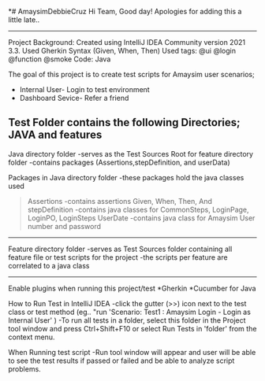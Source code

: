 *# AmaysimDebbieCruz
Hi Team,
Good day! Apologies for adding this a little late..


---------------------------------
Project Background: 
Created using IntelliJ IDEA Community version 2021 3.3.
Used Gherkin Syntax (Given, When, Then)
Used tags: @ui @login @function @smoke
Code: Java

The goal of this project is to create test scripts for Amaysim user scenarios;
* Internal User- Login to test environment
* Dashboard Sevice- Refer a friend

Test Folder contains the following Directories;
JAVA and features
--------------------------------
Java directory folder 
-serves as the Test Sources Root for feature directory folder
-contains packages (Assertions,stepDefinition, and userData)

Packages in Java directory folder
-these packages hold the java classes used

>Assertions 
-contains assertions Given, When, Then, And
>stepDefinition
-contains java classes for CommonSteps, LoginPage, LoginPO, LoginSteps
>UserDate
-contains java class for Amaysim User number and password

---------------------------------

Feature directory folder
-serves as Test Sources folder containing all feature file or test scripts for the project
-the scripts per feature are correlated to a java class

--------------------------------
Enable plugins when running this project/test
*Gherkin
*Cucumber for Java

How to Run Test in IntelliJ IDEA
-click the gutter (>>) icon next to the test class or test method (eg.. "run 'Scenario: Test1 : Amaysim Login - Login as Internal User' )
-To run all tests in a folder, select this folder in the Project tool window and press Ctrl+Shift+F10 or select Run Tests in 'folder' from the context menu.

When Running test script
-Run tool window will appear and user will be able to see the test results if passed or failed and be able to analyze script problems.




